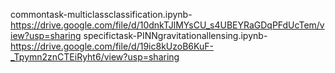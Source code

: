 commontask-multiclassclassification.ipynb-https://drive.google.com/file/d/10dnkTJlMYsCU_s4UBEYRaGDqPFdUcTem/view?usp=sharing
specifictask-PINNgravitationallensing.ipynb-https://drive.google.com/file/d/19ic8kUzoB6KuF-_Tpymn2znCTEiRyht6/view?usp=sharing
